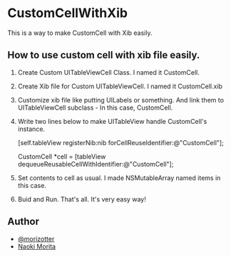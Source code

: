 CustomCellWithXib
=================

This is a way to make CustomCell with Xib easily.

How to use custom cell with xib file easily.
---------------------------------------------

1. Create Custom UITableViewCell Class. I named it CustomCell.
2. Create Xib file for Custom UITableViewCell. I named it CustomCell.xib
3. Customize xib file like putting UILabels or something. And link them to UITableViewCell subclass - In this case, CustomCell.
4. Write two lines below to make UITableView handle CustomCell's instance.

	[self.tableView registerNib:nib forCellReuseIdentifier:@"CustomCell"];

	CustomCell *cell = [tableView dequeueReusableCellWithIdentifier:@"CustomCell"];

5. Set contents to cell as usual. I made NSMutableArray named items in this case.
6. Buid and Run. That's all. It's very easy way!

Author
------

* [@morizotter](http://morizotter.com)
* [Naoki Morita](http://facebook.com/morizotter/)